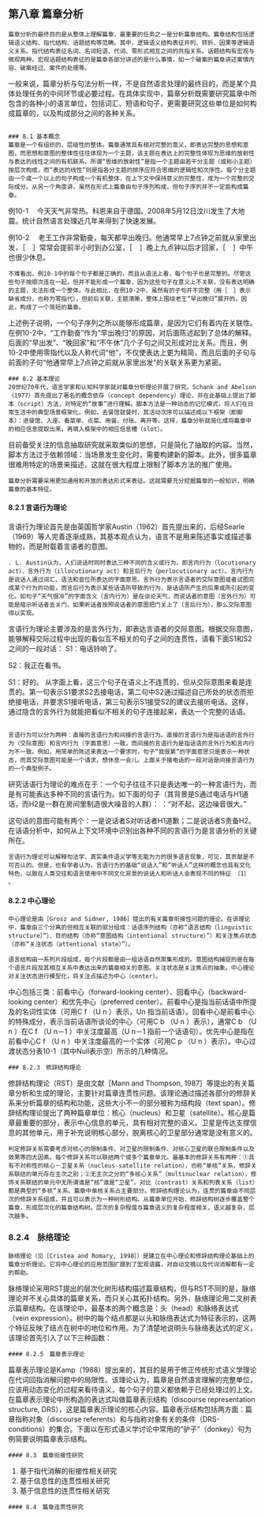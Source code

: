 ## 第八章 篇章分析
~~~~
篇章分析的最终目的是从整体上理解篇章，最重要的任务之一是分析篇章结构。篇章结构包括逻辑语义结构、指代结构、话题结构等范畴。其中，逻辑语义结构表征并列、转折、因果等逻辑语义关系。指代结构表征名词、名词短语、代词、零形式相互之间的共指关系。话题结构有宏观与微观两种。宏观话题结构表征的是篇章各部分讲述的是什么事情，如一个破案的篇章讲述案情内容、破案经过、案件的处理等。
~~~~
一般来说，篇章分析与句法分析一样，不是自然语言处理的最终目的，而是某个具体处理任务的中间环节或必要过程。在具体实现中，篇章分析既需要研究篇章中所包含的各种小的语言单位，包括词汇、短语和句子，更需要研究这些单位是如何构成篇章的，以及构成部分之间的各种关系。

~~~~

### 8.1 基本概念
篇章是一个有组织的、层级性的整体。篇章通常具有相对完整的意义，即表达完整的思想和意图，而思想和意图的整体性往往体现为一个主题，该主题在表达上的完整性体现为思维的放射性与表达的线性之间的有机联系。所谓“思维的放射性”是指一个主题由若干分主题（或称小主题）按层次构成，而“表达的线性”则是指各分主题的排序应符合思维的逻辑性和次序性。每个分主题由一个或一个以上的句子构成一个有机整体，在上下文中保持意义的完整性，成为一个完整的交际成分。从另一个角度讲，虽然在形式上篇章由句子序列构成，但句子序列并不一定能构成篇章。
~~~~
例10-1 　今天天气非常热。科恩来自于德国。2008年5月12日汶川发生了大地震。统计自然语言处理近几年来得到了快速发展。

例10-2　 老王工作非常勤奋，每天都早出晚归。他通常早上7点钟之前就从家里出发，［　］常常会提前半小时到办公室，［　］晚上九点钟以后才回家，［　］中午也很少休息。
~~~~
不难看出，例10-1中的每个句子都是正确的，而且从语法上看，每个句子也是完整的。尽管这些句子按顺次连在一起，但并不能形成一个篇章，因为这些句子在意义上不关联，没有表达明确的主题，无法形成一个整体。与此相比，在例10-2中，虽然有的子句并不完整（用［　］表示缺省成分，也称为零指代），但前后关联，主题清晰，整体上围绕老王“早出晚归”展开的，因此，构成了一个简短的篇章。
~~~~
上述例子说明，一个句子序列之所以能够形成篇章，是因为它们有着内在关联性。在例10-2中，“工作勤奋”作为“早出晚归”的原因，对后面陈述起到了总体的解释。后面的“早出发”、“晚回家”和“不午休”几个子句之间又形成对比关系。而且，例10-2中使用零指代以及人称代词“他”，不仅使表达上更为精简，而且后面的子句与前面的子句“他通常早上7点钟之前就从家里出发”的关联关系更为紧密。

~~~~
### 8.2 基本理论
20世纪70年代，语言学家和认知科学家就对篇章分析理论开展了研究。Schank and Abelson（1977）首先提出了著名的概念依存（concept dependency）理论，并在此基础上提出了脚本（script）方法，对特定的“故事”进行理解。脚本方法是一种动态的记忆模式，将人们在日常生活中的典型场景框架化。例如，去餐馆就餐时，其活动次序可以描述成以下框架（即脚本）：进餐馆、入座、看菜单、点菜、用餐、付账、离开等。这样，篇章分析就简化成将篇章中的相应信息提取出来，再填入框架中的相应信息槽（slot）。
~~~~

目前备受关注的信息抽取研究就采取类似的思想，只是简化了抽取的内容。当然，脚本方法过于依赖领域：当场景发生变化时，需要构建新的脚本。此外，很多篇章很难用特定的场景来描述，这就在很大程度上限制了脚本方法的推广使用。
~~~~
篇章分析需要采用更加通用和开放的表达形式来表征。这就需要充分挖掘篇章的一般知识，明确篇章的基本特征。
~~~~
#### 8.2.1 言语行为理论
言语行为理论首先是由英国哲学家Austin（1962）首先提出来的，后经Searle（1969）等人完善逐渐成熟，其基本观点认为，语言不是用来陈述事实或描述事物的，而是附载着言语者的意图。
~~~~
. L. Austin认为，人们说话时同时表达三种不同的含义或行为，即言内行为（locutionary act）、言外行为（illocutionary act）和言后行为（perlocutionary act）。言内行为是说话人通过词汇、语法和音位所表达的字面意思。言外行为表示言语者的交际意图或者试图完成某个行为的功能，而言后行为表示某些话语所导致的行为，是话语所产生的后果或所引起的变化。如句子“天气很冷”的字面含义（言内行为）是在谈论天气，而说话者的意图（言外行为）可能是暗示听话者去关门，如果听话者按照说话者的意图把门关上了（言后行为），那么交际意图得以实现。
~~~~
言语行为理论主要涉及的是言外行为，即表达言语者的交际意图。根据交际意图，能够解释交际过程中出现的看似互不相关的句子之间的连贯性，请看下面S1和S2之间的一段对话：
S1：电话铃响了。

S2：我正在看书。

S1：好的。
从字面上看，这三个句子在语义上不连贯的，但从交际意图来看是连贯的。第一句表示S1要求S2去接电话，第二句中S2通过描述自己所处的状态而拒绝接电话，并要求S1接听电话，第三句表示S1接受S2的建议去接听电话。这样，通过隐含的言外行为就能把看似不相关的句子连接起来，表达一个完整的话语。
~~~~

言语行为可以分为两种：直接的言语行为和间接的言语行为。直接的言语行为是指话语的言外行为（交际意图）和言内行为（字面意思）一致，而间接的言语行为是指话语的言外行为和言内行为不一致。例如，用简单的陈述来表达一个要求时，句子“我很累”的字面意思只是表示一种状态，而其交际意图可能是一个请求，想休息一会儿。上面关于接电话的一段对话是间接言语行为的一个典型例子。
~~~~
研究话语行为理论的难点在于：一个句子往往不只是表达唯一的一种言语行为，而是有可能表达多种不同的言语行为。如下面的句子（其背景是S通过电话与H1通话，而H2是一群在房间里制造很大噪音的人群）：
：“对不起，这边噪音很大。”

这句话的意图可能有两个：一是说话者S对听话者H1道歉；二是说话者S责备H2。在话语分析中，如何从上下文环境中识别出各种不同的言语行为是言语分析的关键所在。
~~~~
言语行为理论可以解释句法学、真实条件语义学等无能为力的很多语言现象，可见，其贡献是不可否认的。但是，也有学者认为，言语行为的基础“说话人”和“听话人”这样的概念也具有文化特色，以致在人类交往和语言使用中不同文化背景的说话人和听话人会表现不同的特征 〔1〕 。
~~~~
#### 8.2.2 中心理论

~~~~
中心理论是由［Grosz and Sidner, 1986］提出的有关篇章衔接性问题的理论。在该理论中，篇章由三个分离的但相互关联的部分组成：话语序列结构（亦称“语言结构（linguistic structure）”）、目的结构（亦称“意图结构（intentional structure）”）和关注焦点状态（亦称“关注状态（attentional state）”）。

语言结构由一系列片段组成，每个片段都是由一组话语自然聚集形成的。意图结构捕捉的是在每个语言片段及其相互关系中表达出来的篇章相关的意图。关注状态是关注焦点的抽象。中心理论对关注状态进行模型化，将关注点描述为中心（center）。
~~~~
中心包括三类：前看中心（forward-looking center）、回看中心（backward-looking center）和优先中心（preferred center）。前看中心是指当前话语中所提及的名词性实体（可用C f （U n ）表示，Un 指当前话语）。回看中心是前看中心的特殊成分，表示当前话语所谈论的中心（可用C b （U n ）表示），通常C b （U n ）在C f （U n－1 ）中关注度最高（U n－1 指前一个话语句）。优先中心是指在前看中心C f （U n ）中关注度最高的一个实体（可用C p （U n ）表示）。中心过渡状态分表10-1（其中Null表示空）所示的几种情况。
~~~~
### 8.2.3　修辞结构理论
~~~~
修辞结构理论（RST）是由文献［Mann and Thompson, 1987］等提出的有关篇章分析和生成的理论，主要针对篇章连贯性问题。该理论通过描述各部分的修辞关系来分析篇章的结构和功能，这些大小不一的部分被称为结构段（text span）。修辞结构理论提出了两种篇章单位：核心（nucleus）和卫星（satellite）。核心是篇章最重要的部分，表示中心信息的单元，具有相对完整的语义。卫星是传达支撑信息的其他单元，用于补充说明核心部分，脱离核心的卫星部分通常是没有意义的。

~~~~
判定修辞关系需要考虑对核心的限制条件、对卫星的限制条件、对核心卫星的联合限制条件以及效果等四大因素。每个修辞关系可以联结两个或多个篇章单元。最基本的修辞关系有两种：①具有不对称性的核心－卫星关系（nucleus-satellite relation），也称“单核”关系，修辞关系联结的单元存在主次之别；②无主次之分的“多核心关系”（multinuclear relation），修饰关系联结的单元中无所谓谁是“核”谁是“卫星”。对比（contrast）关系和列表关系（list）都是典型的“多核”关系。篇章中单核关系占主要部分。修辞结构理论认为，连贯的篇章由不同层次的修辞关系组成，并且可以表示为一种树形结构。从篇章单位开始，修辞结构树逐步覆盖整个篇章，形成层次化的篇章结构树。层次的复杂程度与篇章语义的复杂程度相关，语义越复杂，层次越多。
~~~~

### 8.2.4　脉络理论

~~~~
脉络理论（见［Cristea and Romary, 1998］）是建立在中心理论和修辞结构理论基础上的篇章分析理论。它将中心理论的应用范围扩展到了宏观语篇，对自动文摘以及代词消解都有一定的帮助。

~~~~
脉络理论采用RST提出的层次化树形结构描述篇章结构，但与RST不同的是，脉络理论并不关心具体的篇章关系，而只关心其拓扑结构。另外，脉络理论用二叉树表示篇章结构。在该理论中，最基本的两个概念是：头（head）和脉络表达式（vein expression）。树中的每个结点都是以头和脉络表达式为特征表示的，这两个特征反映了结点在树中的地位和作用。为了清楚地说明头与脉络表达式的定义，该理论首先引入了以下三种函数：
~~~~
#### 8.2.5　篇章表示理论

~~~~
篇章表示理论是Kamp（1988）提出来的，其目的是用于修正传统形式语义学理论在代词回指消解问题中的局限性。该理论认为，篇章是自然语言理解的完整单位，应该用动态变化的过程来看待语义，每个句子的意义都依赖于已经处理过的上文。在篇章表示理论中所构造的表达式叫做篇章表示结构（discourse representation structure, DRS），这是篇章表示理论的核心内容。篇章表示结构包括两方面：篇章指称对象（discourse referents）和与指称对象有关的条件（DRS-conditions）的集合。下面以在形式语义学讨论中常用的“驴子”（donkey）句为例简要说明篇章表示结构。

~~~~
#### 8.3　篇章衔接性研究
~~~~
1. 基于指代消解的衔接性相关研究
2. 基于信息性的连贯性相关研究
3. 基于信息性的连贯性相关研究

~~~~
#### 8.4　篇章连贯性研究
~~~~












